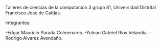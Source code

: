 Talleres de ciencias de la computacion 3 grupo 81, Universidad Distrital Francisco Jose de Caldas.

Integrantes:


-Edgar Mauricio Parada Colmenares.
-Yulean Gabriel Rios Velandia.
-Rodrigo Alvarez Avendaño.